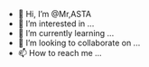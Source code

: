 - 👋 Hi, I’m @Mr,ASTA
- 👀 I’m interested in ...
- 🌱 I’m currently learning ...
- 💞️ I’m looking to collaborate on ...
- 📫 How to reach me ...

<!---
KENEYYY/KENEYYY is a ✨ special ✨ repository because its `README.md` (this file) appears on your GitHub profile.
You can click the Preview link to take a look at your changes.
--->

